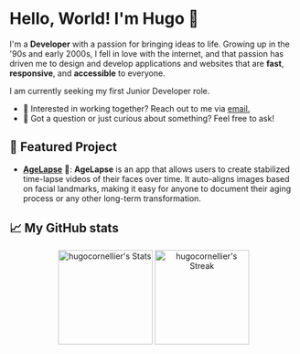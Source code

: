 # Hello, World! I'm Hugo 👋

<div class="github-introduction">

I'm a **Developer** with a passion for bringing ideas to life. Growing up in the '90s and early 2000s, I fell in love with the internet, and that passion has driven me to design and develop applications and websites that are **fast**, **responsive**, and **accessible** to everyone. 

I am currently seeking my first Junior Developer role. 

- 💼 Interested in working together? Reach out to me via <a href="mailto:hugo.cornellier@gmail.com">email.</a>
- 💬 Got a question or just curious about something? Feel free to ask!

</div>

## 🌟 Featured Project

- **[AgeLapse](https://github.com/hugocornellier/AgeLapse)** 📸: **AgeLapse** is an app that allows users to create stabilized time-lapse videos of their faces over time. It auto-aligns images based on facial landmarks, making it easy for anyone to document their aging process or any other long-term transformation.

## 📈 My GitHub stats

<div class="badges-githubstats">
  <p align="center">
    <img src="https://github-readme-stats.vercel.app/api?username=hugocornellier&theme=tokyonight&show_icons=true&hide_border=true&count_private=true" alt="hugocornellier's Stats" height="165">
    <img src="https://github-readme-streak-stats.herokuapp.com/?user=hugocornellier&theme=tokyonight&hide_border=true" alt="hugocornellier's Streak" height="165">
  </p>
</div>
